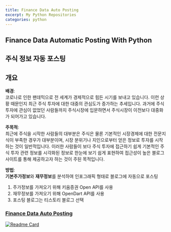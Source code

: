 ```yaml
---
title: Finance Data Auto Posting
excerpt: My Python Repositories
categories: python
---
```


## Finance Data Automatic Posting With Python

## 주식 정보 자동 포스팅

## 개요

**배경**:<br>
코로나로 인한 팬데믹으로 전 세계가 경제적으로 힘든 시기를 보내고 있습니다. 이런 상황 때문인지 최근 주식 투자에 대한 대중의 관심도가 증가하는 추세입니다. 과거에 주식 투자에 관심이 없었던 사람들까지 주식시장에
입문하면서 주식시장이 이전보다 대중화가 되어가고 있습니다.

**주목적**:<br>
최근에 주식을 시작한 사람들의 대부분은 주식은 물론 기본적인 시장경제에 대한 전문지식이 부족한 경우가 대부분이며, 시장 분위기나 지인으로부터 얻은 정보로 투자를 시작하는 것이 일반적입니다. 이러한 사람들이 보다 주식
투자에 접근하기 쉽게 기본적인 주식 투자 관련 정보를 시각화된 정보로 한눈에 보기 쉽게 표현하여 접근성이 높은 블로그 사이트를 통해 제공하고자 하는 것이 주된 목적입니다.

**방법**:<br>
**기본주가정보**와 **재무정보**를 분석하여 인포그래픽 형태로 블로그에 자동으로 포스팅

1. 주가정보를 가져오기 위해 키움증권 Open API를 사용
2. 재무정보를 가져오기 위해 OpenDart API를 사용
3. 포스팅 블로그는 티스토리 블로그 선택



### [Finance Data Auto Posting](https://github.com/miniyus/finance-data-auto-posting)
[![Readme Card](https://github-readme-stats.vercel.app/api/pin/?username=miniyus&repo=finance-data-auto-posting&show_owner=true&theme=nord)](https://github.com/miniyus/finance-data-auto-posting)

